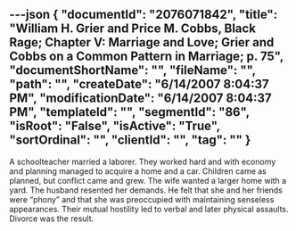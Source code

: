 ---json
{
  "documentId": "2076071842",
  "title": "William H. Grier and Price M. Cobbs, Black Rage; Chapter V: Marriage and Love; Grier and Cobbs on a Common Pattern in Marriage; p. 75",
  "documentShortName": "",
  "fileName": "",
  "path": "",
  "createDate": "6/14/2007 8:04:37 PM",
  "modificationDate": "6/14/2007 8:04:37 PM",
  "templateId": "",
  "segmentId": "86",
  "isRoot": "False",
  "isActive": "True",
  "sortOrdinal": "",
  "clientId": "",
  "tag": ""
}
---

A schoolteacher married a laborer. They worked hard and with economy and planning managed to acquire a home and a car. Children came as planned, but conflict came and grew. The wife wanted a larger home with a yard. The husband resented her demands. He felt that she and her friends were “phony” and that she was preoccupied with maintaining senseless appearances. Their mutual hostility led to verbal and later physical assaults. Divorce was the result.
